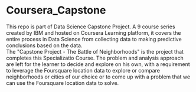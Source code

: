 # Coursera_Capstone
This repo is part of Data Science Capstone Project. A 9 course series created by IBM and hosted on Coursera Learning platform, it covers the entire process in Data Science from collecting data to making predictive conclusions based on the data.<br>
The "Capstone Project - The Battle of Neighborhoods" is the project that completes this Specializatio Course. The problem and analysis approach are left for the learner to decide and explore on his own, with a requirement to leverage the Foursquare location data to explore or compare neighborhoods or cities of our choice or to come up with a problem that we can use the Foursquare location data to solve.
